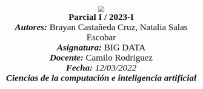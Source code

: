 <p align = center  
<br>
<img src="https://res-5.cloudinary.com/crunchbase-production/image/upload/c_lpad,h_256,w_256,f_auto,q_auto:eco/v1455514364/pim02bzqvgz0hibsra41.png" align="center"><br><FONT FACE="times new roman" SIZE=5.5>
<b>Parcial I / 2023-I </b>
<br>
<i><b>Autores:</b></i> Brayan Castañeda Cruz, Natalia Salas Escobar
<br>
<i><b>Asignatura:</b></i> BIG DATA
<br>
<i><b>Docente:</b></i> Camilo Rodriguez
<br>
<i><b>Fecha: </b>12/03/2022
<br>
<b>Ciencias de la computación e inteligencia artificial</b></i>
<br>
</FONT>
</p>
